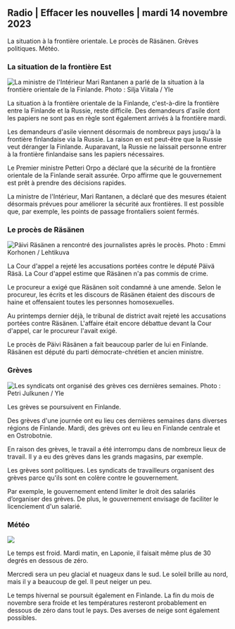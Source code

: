 ## Radio \| Effacer les nouvelles \| mardi 14 novembre 2023

La situation à la frontière orientale. Le procès de Räsänen. Grèves politiques. Météo.

### La situation de la frontière Est

![La ministre de l'Intérieur Mari Rantanen a parlé de la situation à la frontière orientale de la Finlande. Photo : Silja Viitala / Yle](https://images.cdn.yle.fi/image/upload/c_crop,h_2035,w_3619,x_0,y_102/ar_1.77777777777777777,c_fill,g_faces,h_675,w_1200/dpr_1.0/q_auto:eco/f_auto/fl_lossy/v1699539222/39-1186974652d2d84065b6)

La situation à la frontière orientale de la Finlande, c'est-à-dire la frontière entre la Finlande et la Russie, reste difficile. Des demandeurs d'asile dont les papiers ne sont pas en règle sont également arrivés à la frontière mardi.

Les demandeurs d'asile viennent désormais de nombreux pays jusqu'à la frontière finlandaise via la Russie. La raison en est peut-être que la Russie veut déranger la Finlande. Auparavant, la Russie ne laissait personne entrer à la frontière finlandaise sans les papiers nécessaires.

Le Premier ministre Petteri Orpo a déclaré que la sécurité de la frontière orientale de la Finlande serait assurée. Orpo affirme que le gouvernement est prêt à prendre des décisions rapides.

La ministre de l'Intérieur, Mari Rantanen, a déclaré que des mesures étaient désormais prévues pour améliorer la sécurité aux frontières. Il est possible que, par exemple, les points de passage frontaliers soient fermés.

### Le procès de Räsänen

![Päivi Räsänen a rencontré des journalistes après le procès. Photo : Emmi Korhonen / Lehtikuva](https://images.cdn.yle.fi/image/upload/c_crop,h_2874,w_5110,x_10,y_131/ar_1.7777777777777777,c_fill,g_faces,h_675,w_1200/dpr_1.0/q_auto:eco/f_auto/fl_lossy/v1699970382/39-1200146655334491cf27)

La Cour d'appel a rejeté les accusations portées contre le député Päivä Räsä. La Cour d'appel estime que Räsänen n'a pas commis de crime.

Le procureur a exigé que Räsänen soit condamné à une amende. Selon le procureur, les écrits et les discours de Räsänen étaient des discours de haine et offensaient toutes les personnes homosexuelles.

Au printemps dernier déjà, le tribunal de district avait rejeté les accusations portées contre Räsänen. L'affaire était encore débattue devant la Cour d'appel, car le procureur l'avait exigé.

Le procès de Päivi Räsänen a fait beaucoup parler de lui en Finlande. Räsänen est député du parti démocrate-chrétien et ancien ministre.

### Grèves

![Les syndicats ont organisé des grèves ces dernières semaines. Photo : Petri Julkunen / Yle ](https://images.cdn.yle.fi/image/upload/c_crop,h_2268,w_4031,x_0,y_79/ar_1.77777777777777777,c_fill,g_faces,h_675,w_1200/dpr_1.0/q_auto:eco/f_auto/fl_lossy/v1699516057/39-1197941654c8e0786a42)

Les grèves se poursuivent en Finlande.

Des grèves d'une journée ont eu lieu ces dernières semaines dans diverses régions de Finlande. Mardi, des grèves ont eu lieu en Finlande centrale et en Ostrobotnie.

En raison des grèves, le travail a été interrompu dans de nombreux lieux de travail. Il y a eu des grèves dans les grands magasins, par exemple.

Les grèves sont politiques. Les syndicats de travailleurs organisent des grèves parce qu'ils sont en colère contre le gouvernement.

Par exemple, le gouvernement entend limiter le droit des salariés d’organiser des grèves. De plus, le gouvernement envisage de faciliter le licenciement d'un salarié.

### Météo

![](https://images.cdn.yle.fi/image/upload/c_crop,h_1080,w_1919,x_0,y_0/ar_1.7777777777777777,c_fill,g_faces,h_675,w_1200/dpr_1.0/q_auto:eco/f_auto/fl_lossy/v1699978341/39-120060665539c47bcdf6)

Le temps est froid. Mardi matin, en Laponie, il faisait même plus de 30 degrés en dessous de zéro.

Mercredi sera un peu glacial et nuageux dans le sud. Le soleil brille au nord, mais il y a beaucoup de gel. Il peut neiger un peu.

Le temps hivernal se poursuit également en Finlande. La fin du mois de novembre sera froide et les températures resteront probablement en dessous de zéro dans tout le pays. Des averses de neige sont également possibles.